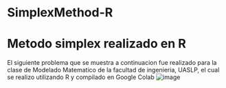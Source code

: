 # SimplexMethod-R
# Metodo simplex realizado en R
El siguiente problema que se muestra a continuacion fue realizado para la clase de Modelado Matematico de la facultad de ingenieria, UASLP, el cual se realizo utilizando R y compilado en Google Colab
![image](https://user-images.githubusercontent.com/44887537/135009565-765e39c5-1d24-4c21-9082-0834b7bd6cd4.png)

